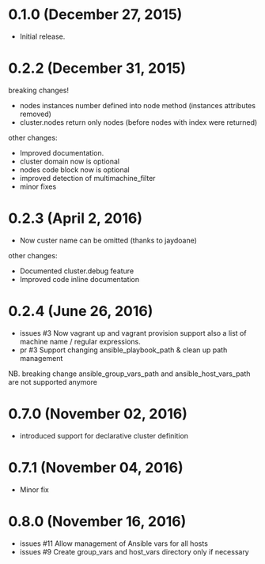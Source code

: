 # 0.1.0 (December 27, 2015)

* Initial release.


# 0.2.2 (December 31, 2015)

breaking changes!
* nodes instances number defined into node method (instances attributes removed)
* cluster.nodes return only nodes (before nodes with index were returned)

other changes:
* Improved documentation.
* cluster domain now is optional
* nodes code block now is optional
* improved detection of multimachine_filter
* minor fixes

# 0.2.3 (April 2, 2016)

* Now custer name can be omitted (thanks to jaydoane)

other changes:
* Documented cluster.debug feature
* Improved code inline documentation

# 0.2.4 (June 26, 2016)

* issues #3 Now vagrant up and vagrant provision support also a list of machine name / regular expressions.
* pr #3 Support changing ansible_playbook_path & clean up   path management

NB. breaking change
ansible_group_vars_path and ansible_host_vars_path are not supported anymore

# 0.7.0 (November 02, 2016)

* introduced support for declarative cluster definition

# 0.7.1 (November 04, 2016)

* Minor fix

# 0.8.0 (November 16, 2016)

* issues #11 Allow management of Ansible vars for all hosts
* issues #9 Create group_vars and host_vars directory only if necessary

